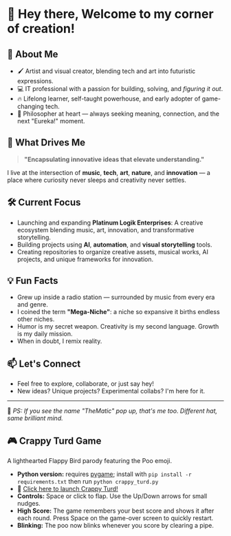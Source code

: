 # 👋 Hey there, Welcome to my corner of creation!

## 🎯 About Me
- 🖌️ Artist and visual creator, blending tech and art into futuristic expressions.
- 💻 IT professional with a passion for building, solving, and *figuring it out*.
- 🔥 Lifelong learner, self-taught powerhouse, and early adopter of game-changing tech.
- 🤔 Philosopher at heart — always seeking meaning, connection, and the next "Eureka!" moment.

## 🌟 What Drives Me
> **"Encapsulating innovative ideas that elevate understanding."**

I live at the intersection of **music**, **tech**, **art**, **nature**, and **innovation** — a place where curiosity never sleeps and creativity never settles.

## 🛠️ Current Focus
- Launching and expanding **Platinum Logik Enterprises**: A creative ecosystem blending music, art, innovation, and transformative storytelling.
- Building projects using **AI**, **automation**, and **visual storytelling** tools.
- Creating repositories to organize creative assets, musical works, AI projects, and unique frameworks for innovation.

## 💡 Fun Facts
- Grew up inside a radio station — surrounded by music from every era and genre.
- I coined the term **"Mega-Niche"**: a niche so expansive it births endless other niches.
- Humor is my secret weapon. Creativity is my second language. Growth is my daily mission.
- When in doubt, I remix reality.

## 📫 Let's Connect
- Feel free to explore, collaborate, or just say hey!
- New ideas? Unique projects? Experimental collabs? I'm here for it.

---

🔔 _PS: If you see the name "TheMatic" pop up, that's me too. Different hat, same brilliant mind._

## 🎮 Crappy Turd Game
A lighthearted Flappy Bird parody featuring the Poo emoji.

- **Python version:** requires [pygame](https://www.pygame.org/); install with `pip install -r requirements.txt` then run `python crappy_turd.py`
- 🚀 [Click here to launch Crappy Turd!](https://platinumlogikai.github.io/PlatinumLogikAI/crappy_turd.html)
- **Controls:** Space or click to flap. Use the Up/Down arrows for small nudges.
- **High Score:** The game remembers your best score and shows it after each round. Press Space on the game-over screen to quickly restart.
- **Blinking:** The poo now blinks whenever you score by clearing a pipe.
